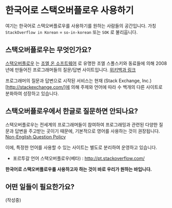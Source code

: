 # 한국어로 스택오버플로우 사용하기

여기는 한국어로 스택오버플로우를 사용하기를 원하는 사람들의 공간입니다.
가칭 `StackOverflow in Korean` = `so-in-korean` 또는 `SOK` 로 불리웁니다.


## 스택오버플로우는 무엇인가요?

[스택오버플로우](http://stackoverflow.com/) 는 [조엘 온 소프트웨어](http://korean.joelonsoftware.com/) 로 유명한 조엘 스폴스키와 동료들에 의해 2008년에 만들어진 프로그래머들의 질문/답변 사이트입니다. [위키백과 링크](http://ko.wikipedia.org/wiki/%EC%8A%A4%ED%83%9D_%EC%98%A4%EB%B2%84%ED%94%8C%EB%A1%9C_(%EC%9B%B9%EC%82%AC%EC%9D%B4%ED%8A%B8))

프로그래머의 질문과 답변으로 시작된 서비스는 현재 (Stack Exchange, Inc.)[http://stackexchange.com/]에 의해 주제와 언어에 따라 수 백개의 다른 사이트로 분화하여 성장하고 있습니다. 


## 스택오버플로우에서 한글로 질문하면 안되나요?

스택오버플로우는 전세계의 프로그래머들이 참여하여 프로그래밍과 관련된 다양한 질문과 답변을 주고받는 곳이기 때문에, 기본적으로 영어를 사용하는 것이 권장됩니다. [Non-English Question Policy](http://blog.stackoverflow.com/2009/07/non-english-question-policy/)

이에, 특정한 언어를 사용할 수 있는 사이트는 별도로 분리하여 운영하고 있습니다.
  - 포르투갈 언어 스택오버플로우(베타) : http://pt.stackoverflow.com/

**한국어로 스택오버플로우를 사용하고자 하는 것이 바로 우리가 원하는 바입니다.**


## 어떤 일들이 필요한가요?

(작성중)
